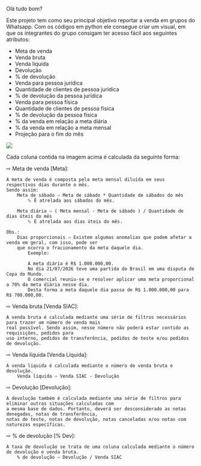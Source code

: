 Olá tudo bom?

Este projeto tem como seu principal objetivo reportar a venda em grupos do Whatsapp. Com os códigos em python ele consegue criar um visual, em que os integrantes do grupo consigam ter acesso fácil aos seguintes atributos:

- Meta de venda
- Venda bruta
- Venda líquida
- Devolução
- % de devolução
- Venda para pessoa jurídica
- Quantidade de clientes de pessoa jurídica
- % de devolução da pessoa jurídica
- Venda para pessoa física
- Quantidade de clientes de pessoa física
- % de devolução da pessoa física
- % da venda em relação a meta diária
- % da venda em relação a meta mensal
- Projeção para o fim do mês


<div aling="center">
<img src="https://user-images.githubusercontent.com/115322315/207349282-11b40df8-c954-4df4-837f-226f8eafb0c9.png" />
</div>


Cada coluna contida na imagem acima é calculada da seguinte forma:

⇨ Meta de venda [Meta]:

    A meta de venda é composta pela meta mensal diluída em seus respectivos dias durante o mês.
    Sendo assim:
        Meta de sábado ⇨ Meta de sábado * Quantidade de sábados do mês
            ⮱ É atrelada aos sábados do mês.

        Meta diária ⇨ ( Meta mensal - Meta de sábado ) / Quantidade de dias úteis do mês
            ⮱ É atrelada aos dias úteis do mês.

    Obs.:
        Dias proporcionais ⇨ Existem algumas anomalias que podem afetar a venda em geral, com isso, pode ser
        que ocorra o fracionamento da meta daquele dia.
            Exemplo:

            A meta diária é R$ 1.000.000,00.
            No dia 21/07/2026 teve uma partida do Brasil em uma disputa de Copa do Mundo.
            O comercial reuniu-se e resolver aplicar uma meta proporcional a 70% da meta diária nesse dia.
            Desta forma a meta daquele dia passa de R$ 1.000.000,00 para R$ 700.000,00.


⇨ Venda bruta [Venda SIAC]:

    A venda bruta é calculada mediante uma série de filtros necessários para trazer um número de venda mais
    real possível. Sendo assim, nesse número não poderá estar contido as requisições, pedidos para
    uso interno, pedidos de transferência, pedidos de teste e/ou pedidos de devolução.


⇨ Venda líquida [Venda Líquida]:

    A venda líquida é calculada mediante o número de venda bruta e devolução.
        Venda líquida ⇨ Venda SIAC - Devolução


⇨ Devolução [Devolução]:

    A devolução também é calculada mediante uma série de filtros para eliminar outras situações calculadas com
    a mesma base de dados. Portanto, deverá ser desconsiderado as notas denegadas, notas de transferência,
    notas de teste, notas de devolução, notas canceladas e/ou notas com naturezas específicas.


⇨ % de devolução [% Dev]:

    A taxa de devolução se trata de uma coluna calculada mediante o número de devolução e venda bruta.
        % de devolução ⇨ Devolução / Venda SIAC